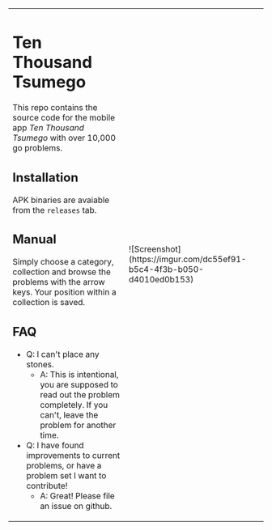 <table border=0>
<tr>
<td>

# Ten Thousand Tsumego
This repo contains the source code for the mobile app *Ten Thousand Tsumego* with over 10,000 go problems.

## Installation
APK binaries are avaiable from the `releases` tab.

## Manual
Simply choose a category, collection and browse the problems with the arrow keys.
Your position within a collection is saved.

## FAQ

* Q: I can't place any stones.
    * A: This is intentional, you are supposed to read out the problem completely. If you can't, leave the problem for another time.
* Q: I have found improvements to current problems, or have a problem set I want to contribute!
    * A: Great! Please file an issue on github.
</td>
<td>
![Screenshot](https://imgur.com/dc55ef91-b5c4-4f3b-b050-d4010ed0b153)
</td>
</tr>
</table>
